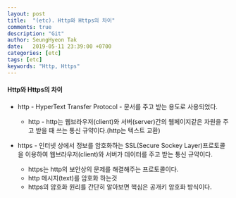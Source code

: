 ```yaml
---
layout: post
title:  "(etc). Http와 Https의 차이"
comments: true
description: "Git"
author: SeungHyeon Tak
date:   2019-05-11 23:39:00 +0700
categories: [etc]
tags: [etc]
keywords: "Http, Https"
---
```

#### Http와 Https의 차이

* http - HyperText Transfer Protocol - 문서를 주고 받는 용도로 사용되었다.
   * http - http는 웹브라우저(client)와 서버(server)간의 웹페이지같은 자원을 주고 받을 때 쓰는 통신 규약이다.(http는 텍스트 교환)

* https - 인터넷 상에서 정보를 암호화하는 SSL(Secure Sockey Layer)프로토콜을 이용하여 웹브라우저(client)와 서버가 데이터를 주고 받는 통신 규약이다.
   * https는 http의 보안상의 문제를 해결해주는 프로토콜이다.
   * http 메시지(text)를 암호화 하는것
   * https의 암호화 원리를 간단히 알아보면 핵심은 공개키 암호화 방식이다.


